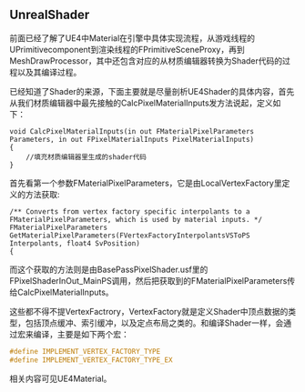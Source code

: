 ## UnrealShader
前面已经了解了UE4中Material在引擎中具体实现流程，从游戏线程的UPrimitivecomponent到渲染线程的FPrimitiveSceneProxy，再到MeshDrawProcessor，其中还包含对应的从材质编辑器转换为Shader代码的过程以及其编译过程。

已经知道了Shader的来源，下面主要就是尽量剖析UE4Shader的具体内容，首先从我们材质编辑器中最先接触的CalcPixelMaterialInputs发方法说起，定义如下：
```hlsl
void CalcPixelMaterialInputs(in out FMaterialPixelParameters Parameters, in out FPixelMaterialInputs PixelMaterialInputs)
{
    //填充材质编辑器里生成的shader代码
}
```
首先看第一个参数FMaterialPixelParameters，它是由LocalVertexFactory里定义的方法获取:
```hlsl
/** Converts from vertex factory specific interpolants to a FMaterialPixelParameters, which is used by material inputs. */
FMaterialPixelParameters GetMaterialPixelParameters(FVertexFactoryInterpolantsVSToPS Interpolants, float4 SvPosition)
{
```

而这个获取的方法则是由BasePassPixelShader.usf里的FPixelShaderInOut_MainPS调用，然后把获取到的FMaterialPixelParameters传给CalcPixelMaterialInputs。

这些都不得不提VertexFactrory，VertexFactory就是定义Shader中顶点数据的类型，包括顶点缓冲、索引缓冲，以及定点布局之类的。和编译Shader一样，会通过宏来编译，主要是如下两个宏：
```cpp
#define IMPLEMENT_VERTEX_FACTORY_TYPE
#define IMPLEMENT_VERTEX_FACTORY_TYPE_EX
```
相关内容可见UE4Material。
